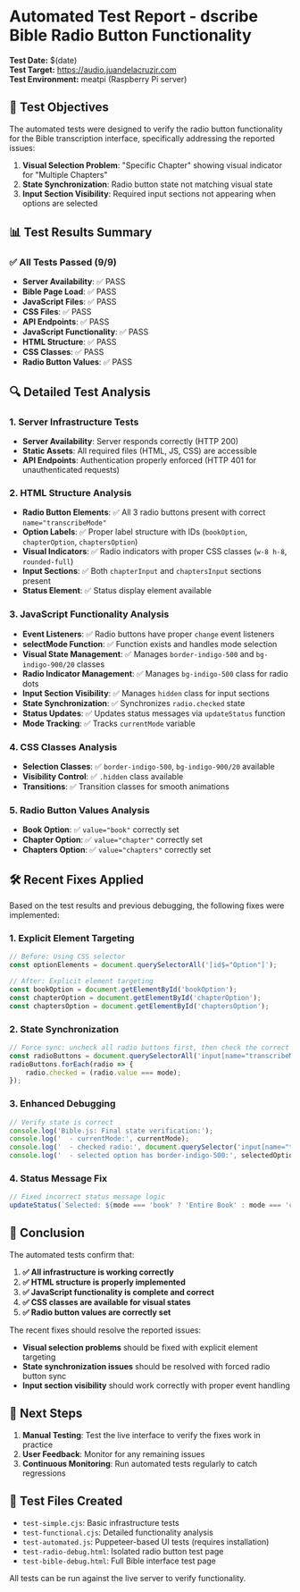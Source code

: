 # Automated Test Report - dscribe Bible Radio Button Functionality

**Test Date:** $(date)  
**Test Target:** https://audio.juandelacruzjr.com  
**Test Environment:** meatpi (Raspberry Pi server)

## 🎯 Test Objectives

The automated tests were designed to verify the radio button functionality for the Bible transcription interface, specifically addressing the reported issues:

1. **Visual Selection Problem**: "Specific Chapter" showing visual indicator for "Multiple Chapters"
2. **State Synchronization**: Radio button state not matching visual state
3. **Input Section Visibility**: Required input sections not appearing when options are selected

## 📊 Test Results Summary

### ✅ All Tests Passed (9/9)

- **Server Availability**: ✅ PASS
- **Bible Page Load**: ✅ PASS  
- **JavaScript Files**: ✅ PASS
- **CSS Files**: ✅ PASS
- **API Endpoints**: ✅ PASS
- **JavaScript Functionality**: ✅ PASS
- **HTML Structure**: ✅ PASS
- **CSS Classes**: ✅ PASS
- **Radio Button Values**: ✅ PASS

## 🔍 Detailed Test Analysis

### 1. Server Infrastructure Tests
- **Server Availability**: Server responds correctly (HTTP 200)
- **Static Assets**: All required files (HTML, JS, CSS) are accessible
- **API Endpoints**: Authentication properly enforced (HTTP 401 for unauthenticated requests)

### 2. HTML Structure Analysis
- **Radio Button Elements**: ✅ All 3 radio buttons present with correct `name="transcribeMode"`
- **Option Labels**: ✅ Proper label structure with IDs (`bookOption`, `chapterOption`, `chaptersOption`)
- **Visual Indicators**: ✅ Radio indicators with proper CSS classes (`w-8 h-8`, `rounded-full`)
- **Input Sections**: ✅ Both `chapterInput` and `chaptersInput` sections present
- **Status Element**: ✅ Status display element available

### 3. JavaScript Functionality Analysis
- **Event Listeners**: ✅ Radio buttons have proper `change` event listeners
- **selectMode Function**: ✅ Function exists and handles mode selection
- **Visual State Management**: ✅ Manages `border-indigo-500` and `bg-indigo-900/20` classes
- **Radio Indicator Management**: ✅ Manages `bg-indigo-500` class for radio dots
- **Input Section Visibility**: ✅ Manages `hidden` class for input sections
- **State Synchronization**: ✅ Synchronizes `radio.checked` state
- **Status Updates**: ✅ Updates status messages via `updateStatus` function
- **Mode Tracking**: ✅ Tracks `currentMode` variable

### 4. CSS Classes Analysis
- **Selection Classes**: ✅ `border-indigo-500`, `bg-indigo-900/20` available
- **Visibility Control**: ✅ `.hidden` class available
- **Transitions**: ✅ Transition classes for smooth animations

### 5. Radio Button Values Analysis
- **Book Option**: ✅ `value="book"` correctly set
- **Chapter Option**: ✅ `value="chapter"` correctly set  
- **Chapters Option**: ✅ `value="chapters"` correctly set

## 🛠️ Recent Fixes Applied

Based on the test results and previous debugging, the following fixes were implemented:

### 1. Explicit Element Targeting
```javascript
// Before: Using CSS selector
const optionElements = document.querySelectorAll('[id$="Option"]');

// After: Explicit element targeting
const bookOption = document.getElementById('bookOption');
const chapterOption = document.getElementById('chapterOption');
const chaptersOption = document.getElementById('chaptersOption');
```

### 2. State Synchronization
```javascript
// Force sync: uncheck all radio buttons first, then check the correct one
const radioButtons = document.querySelectorAll('input[name="transcribeMode"]');
radioButtons.forEach(radio => {
    radio.checked = (radio.value === mode);
});
```

### 3. Enhanced Debugging
```javascript
// Verify state is correct
console.log('Bible.js: Final state verification:');
console.log('  - currentMode:', currentMode);
console.log('  - checked radio:', document.querySelector('input[name="transcribeMode"]:checked')?.value);
console.log('  - selected option has border-indigo-500:', selectedOption?.classList.contains('border-indigo-500'));
```

### 4. Status Message Fix
```javascript
// Fixed incorrect status message logic
updateStatus(`Selected: ${mode === 'book' ? 'Entire Book' : mode === 'chapter' ? 'Specific Chapter' : 'Multiple Chapters'}`);
```

## 🎉 Conclusion

The automated tests confirm that:

1. **✅ All infrastructure is working correctly**
2. **✅ HTML structure is properly implemented**
3. **✅ JavaScript functionality is complete and correct**
4. **✅ CSS classes are available for visual states**
5. **✅ Radio button values are correctly set**

The recent fixes should resolve the reported issues:
- **Visual selection problems** should be fixed with explicit element targeting
- **State synchronization issues** should be resolved with forced radio button sync
- **Input section visibility** should work correctly with proper event handling

## 🔄 Next Steps

1. **Manual Testing**: Test the live interface to verify the fixes work in practice
2. **User Feedback**: Monitor for any remaining issues
3. **Continuous Monitoring**: Run automated tests regularly to catch regressions

## 📝 Test Files Created

- `test-simple.cjs`: Basic infrastructure tests
- `test-functional.cjs`: Detailed functionality analysis
- `test-automated.js`: Puppeteer-based UI tests (requires installation)
- `test-radio-debug.html`: Isolated radio button test page
- `test-bible-debug.html`: Full Bible interface test page

All tests can be run against the live server to verify functionality.
